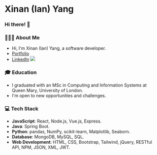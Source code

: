 # Xinan (Ian) Yang
### Hi there! 👋

### 👨🏻‍💻 About Me
- Hi, I'm Xinan (Ian) Yang, a software developer.
- [Portfolio](https://xinan15.github.io/Xinan/)
- [LinkedIn](https://www.linkedin.com/in/iany11/)
![](http://github-profile-summary-cards.vercel.app/api/cards/repos-per-language?username=Xinan15&theme=nord_dark)
### 🎓 Education
- I graduated with an MSc in Computing and Information Systems at Queen Mary, University of London.
- I'm open to new opportunities and challenges.

### 💻 Tech Stack
- **JavaScript**: React, Node.js, Vue.js, Express.
- **Java**: Spring Boot.
- **Python**: pandas, NumPy, scikit-learn, Matplotlib, Seaborn.
- **Database**: MongoDB, MySQL, SQL.
- **Web Development**: HTML, CSS, Bootstrap, Tailwind, jQuery, RESTful API, NPM, JSON, XML, JWT.